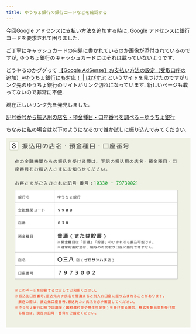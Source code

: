 ```yaml
---
title: ゆうちょ銀行の銀行コードなどを確認する
---
```


今回Google アドセンスに支払い方法を追加する時に,
Google アドセンスに銀行コードを要求されて困りました.

ご丁寧にキャッシュカードの何処に書かれているのか画像が添付されているのですが,
ゆうちょ銀行のキャッシュカードにはそれは載っていないようです.

どうやるのかググって
[【Google AdSense】お支払い方法の設定（受取口座の追加）※ゆうちょ銀行にも対応！ | はぴすぷ](http://hapisupu.com/2015/10/google-adsense-add-payment-method/)
というサイトを見つけたのですがリンク先のゆうちょ銀行のサイトがリンク切れになっています.
新しいページも載ってないので非常に不便.

現在正しいリンク先を発見しました.

[記号番号から振込用の店名・預金種目・口座番号を調べる－ゆうちょ銀行](http://www.jp-bank.japanpost.jp/kojin/sokin/furikomi/kouza/kj_sk_fm_kz_1.html)

ちなみに私の場合は以下のようになるので誰か試しに振り込んでみてください.

![振込用の店名・預金種目・口座番号](/asset/screenshot-2018-02-04-16-55-40.png)
